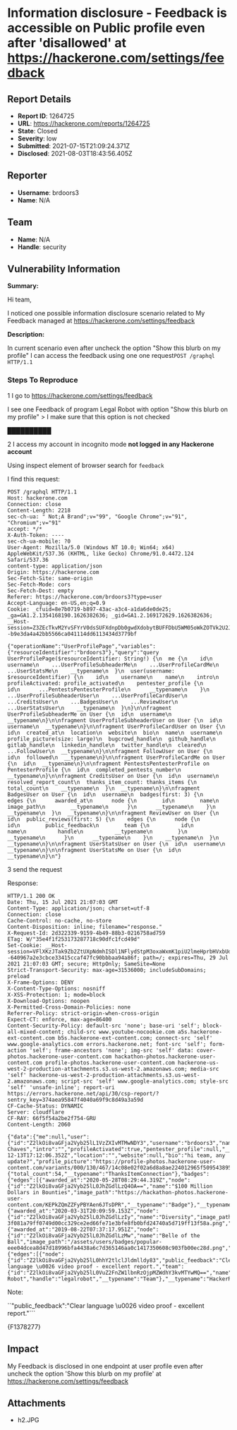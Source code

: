 # Information disclosure - Feedback is accessible on Public profile even after 'disallowed' at https://hackerone.com/settings/feedback

## Report Details
- **Report ID**: 1264725
- **URL**: https://hackerone.com/reports/1264725
- **State**: Closed
- **Severity**: low
- **Submitted**: 2021-07-15T21:09:24.371Z
- **Disclosed**: 2021-08-03T18:43:56.405Z

## Reporter
- **Username**: brdoors3
- **Name**: N/A

## Team
- **Name**: N/A
- **Handle**: security

## Vulnerability Information
**Summary:**

Hi team,

I noticed one possible information disclosure scenario related to My Feedback managed at https://hackerone.com/settings/feedback

**Description:**

In current scenario even after uncheck the option "Show this blurb on my profile" I can access the feedback using one one  request``POST /graphql HTTP/1.1`` 

### Steps To Reproduce

1 I go to https://hackerone.com/settings/feedback 

I see one Feedback of program Legal Robot with option "Show this blurb on my profile" > I make sure that this option is not checked 

 ██████████

2 I access my account in incognito mode **not logged in any Hackerone account**

Using inspect element of browser search for ``feedback`` 

I find this request:
```
POST /graphql HTTP/1.1
Host: hackerone.com
Connection: close
Content-Length: 2218
sec-ch-ua: " Not;A Brand";v="99", "Google Chrome";v="91", "Chromium";v="91"
accept: */*
X-Auth-Token: ----
sec-ch-ua-mobile: ?0
User-Agent: Mozilla/5.0 (Windows NT 10.0; Win64; x64) AppleWebKit/537.36 (KHTML, like Gecko) Chrome/91.0.4472.124 Safari/537.36
content-type: application/json
Origin: https://hackerone.com
Sec-Fetch-Site: same-origin
Sec-Fetch-Mode: cors
Sec-Fetch-Dest: empty
Referer: https://hackerone.com/brdoors3?type=user
Accept-Language: en-US,en;q=0.9
Cookie: _cfuid=8e7b0719-b897-43ac-a3c4-a1da6de0de25; _ga=GA1.2.1354168190.1626382636; _gid=GA1.2.169172629.1626382636; __Host-session=Z3ZEcTkvM2YvSFYrV0dsSUFXdnpDb0gwdXdobytBUFFDbU5WM05oWkZOTVk2U2JmZGlsUStBeGcrRWVGak5Ybm9acWI2ZU1oNGU0OTZIMlpPOGdzZTN1T1pMZzZlMjlGZ2lSV3BaRGFsNHJ2ak96Uk5PekpMRnFMVVZYL2VFYlBiVmV4TEdXdzdDQWFyV2dKWDVqZ29YdmdLZUxSczhLaDdFZFVzL1A0ZzVxL1RGOHBVUlRldVFlZ0cvUVgvV25SNjNlb1lJU2p2Z2UzeDdSRi84Y2lRK2ZlZm91aGlpSW5aUVlMSVlNeVBEOUIrNmJOZU96VFFPT1lNM1VlKzNFNHJGZG4xTlFueFdHZURjMXZheVcxYzh6ZldxcGxJN1BXb29Ba3FKd2FHK0E9LS12RzlNUnV6NUNOQ0FhcHdMaU1SS1dRPT0%3D--b9e3da4a42bb5566ca041114dd6113434d3779bf

{"operationName":"UserProfilePage","variables":{"resourceIdentifier":"brdoors3"},"query":"query UserProfilePage($resourceIdentifier: String!) {\n  me {\n    id\n    username\n    ...UserProfileSubheaderMe\n    ...UserProfileCardMe\n    ...UserStatsMe\n    __typename\n  }\n  user(username: $resourceIdentifier) {\n    id\n    username\n    name\n    intro\n    profileActivated: profile_activated\n    pentester_profile {\n      id\n      ...PentestsPentesterProfile\n      __typename\n    }\n    ...UserProfileSubheaderUser\n    ...UserProfileCardUser\n    ...CreditsUser\n    ...BadgesUser\n    ...ReviewUser\n    ...UserStatsUser\n    __typename\n  }\n}\n\nfragment UserProfileSubheaderMe on User {\n  id\n  username\n  __typename\n}\n\nfragment UserProfileSubheaderUser on User {\n  id\n  username\n  __typename\n}\n\nfragment UserProfileCardUser on User {\n  id\n  created_at\n  location\n  website\n  bio\n  name\n  username\n  profile_picture(size: large)\n  bugcrowd_handle\n  github_handle\n  gitlab_handle\n  linkedin_handle\n  twitter_handle\n  cleared\n  ...FollowUser\n  __typename\n}\n\nfragment FollowUser on User {\n  id\n  followed\n  __typename\n}\n\nfragment UserProfileCardMe on User {\n  id\n  __typename\n}\n\nfragment PentestsPentesterProfile on PentesterProfile {\n  id\n  completed_pentests_number\n  __typename\n}\n\nfragment CreditsUser on User {\n  id\n  username\n  resolved_report_count\n  thanks_item_count: thanks_items {\n    total_count\n    __typename\n  }\n  __typename\n}\n\nfragment BadgesUser on User {\n  id\n  username\n  badges(first: 3) {\n    edges {\n      awarded_at\n      node {\n        id\n        name\n        image_path\n        __typename\n      }\n      __typename\n    }\n    __typename\n  }\n  __typename\n}\n\nfragment ReviewUser on User {\n  id\n  public_reviews(first: 5) {\n    edges {\n      node {\n        id\n        public_feedback\n        team {\n          id\n          name\n          handle\n          __typename\n        }\n        __typename\n      }\n      __typename\n    }\n    __typename\n  }\n  __typename\n}\n\nfragment UserStatsUser on User {\n  id\n  username\n  __typename\n}\n\nfragment UserStatsMe on User {\n  id\n  __typename\n}\n"}
```

3 send the request

Response:
```
HTTP/1.1 200 OK
Date: Thu, 15 Jul 2021 21:07:03 GMT
Content-Type: application/json; charset=utf-8
Connection: close
Cache-Control: no-cache, no-store
Content-Disposition: inline; filename="response."
X-Request-Id: 2d322339-9159-4b49-88b3-0216758ad759
ETag: W/"35e4f1f253173287718c90dfc1fcd49d"
Set-Cookie: __Host-session=VFlXKzJTak9Zb2ZtUXpNdmhISDl1NFlydStpM3oxaWxmK1piU2lmeHprbHVxbUdpUk9nUWpITmtyMXg0SlhqVWF0TitTd0lWRVYxUXdEWjZoWmloVVozOHhYUDVaN3hhV09JZTAvcXhjV0VYT2kzNE1BQStkYnJBNnZXZFNxVDVmb3Nwdm1HWWpncEN6SHR0dDVEVS91QTZpVDlvb2F2QTZILytMb0xvZVpUcTR1WFlQWVdFenBxUDJjWFJWYzVGTXBSRjVudUpJeFU2bms1bklZRlVSS1JXSlBTNDBDUmFPeU9YOWVpSHVGYWdiR0c0SVoyUnlzaURZSW0rTTZONDgrL2lzSlc1VFl4VkhneU1yWUhkdFdFaDh4aGtVbXJoUkUrNStwVE9kUlU9LS1PQlRxVkpjTUZEWTFweEE5cUxVRTlnPT0%3D--640967a2e3cbce33415ccaf47fc90bbbaa94a86f; path=/; expires=Thu, 29 Jul 2021 21:07:03 GMT; secure; HttpOnly; SameSite=None
Strict-Transport-Security: max-age=31536000; includeSubDomains; preload
X-Frame-Options: DENY
X-Content-Type-Options: nosniff
X-XSS-Protection: 1; mode=block
X-Download-Options: noopen
X-Permitted-Cross-Domain-Policies: none
Referrer-Policy: strict-origin-when-cross-origin
Expect-CT: enforce, max-age=86400
Content-Security-Policy: default-src 'none'; base-uri 'self'; block-all-mixed-content; child-src www.youtube-nocookie.com a5s.hackerone-ext-content.com b5s.hackerone-ext-content.com; connect-src 'self' www.google-analytics.com errors.hackerone.net; font-src 'self'; form-action 'self'; frame-ancestors 'none'; img-src 'self' data: cover-photos.hackerone-user-content.com hackathon-photos.hackerone-user-content.com profile-photos.hackerone-user-content.com hackerone-us-west-2-production-attachments.s3.us-west-2.amazonaws.com; media-src 'self' hackerone-us-west-2-production-attachments.s3.us-west-2.amazonaws.com; script-src 'self' www.google-analytics.com; style-src 'self' 'unsafe-inline'; report-uri https://errors.hackerone.net/api/30/csp-report/?sentry_key=374aea95847f4040a69f9c8d49a3a59d
CF-Cache-Status: DYNAMIC
Server: cloudflare
CF-RAY: 66f5f54a2be2f754-GRU
Content-Length: 2060

{"data":{"me":null,"user":{"id":"Z2lkOi8vaGFja2Vyb25lL1VzZXIvMTMwNDY3","username":"brdoors3","name":"Leandro Chaves","intro":"","profileActivated":true,"pentester_profile":null,"__typename":"User","created_at":"2016-12-13T17:12:06.352Z","location":"","website":null,"bio":"hi team, any update?","profile_picture":"https://profile-photos.hackerone-user-content.com/variants/000/130/467/14c08e02f02a6d8a8ae224012965f50954389546_original.jpg/3a92d35ded291cb6603c042e6805cce06895beaa6e173fbe2dd001db123414cf","bugcrowd_handle":"lccunha","github_handle":"","gitlab_handle":"","linkedin_handle":"","twitter_handle":"cecleandro","cleared":true,"followed":false,"resolved_report_count":232,"thanks_item_count":{"total_count":54,"__typename":"ThanksItemConnection"},"badges":{"edges":[{"awarded_at":"2020-05-28T08:29:44.319Z","node":{"id":"Z2lkOi8vaGFja2Vyb25lL0JhZGdlLzQ4OA==","name":"$100 Million Dollars in Bounties","image_path":"https://hackathon-photos.hackerone-user-content.com/KEPkZQmZZFyPBYAen6JTsDPR","__typename":"Badge"},"__typename":"BadgesUsersEdge"},{"awarded_at":"2020-03-31T20:09:59.153Z","node":{"id":"Z2lkOi8vaGFja2Vyb25lL0JhZGdlLzIy","name":"Diversity","image_path":"/assets/users/badges/diversity_gold-3f081a79ff0749d00cc329ce2ed66fe71e3bfe8fb0bfd24740a5d719ff13f58a.png","__typename":"Badge"},"__typename":"BadgesUsersEdge"},{"awarded_at":"2019-08-22T07:37:17.951Z","node":{"id":"Z2lkOi8vaGFja2Vyb25lL0JhZGdlLzMw","name":"Belle of the Ball","image_path":"/assets/users/badges/popular-eee04dcea8d47d18996bfa4438a6c7d365146aa0c1417350608c903fb00ec28d.png","__typename":"Badge"},"__typename":"BadgesUsersEdge"}],"__typename":"BadgesUsersConnection"},"public_reviews":{"edges":[{"node":{"id":"Z2lkOi8vaGFja2Vyb25lL0hhY2tlclJldmlldy83","public_feedback":"Clear language \u0026 video proof - excellent report.","team":{"id":"Z2lkOi8vaGFja2Vyb25lL0VuZ2FnZW1lbnRzOjpMZWdhY3kvMTYwMQ==","name":"Legal Robot","handle":"legalrobot","__typename":"Team"},"__typename":"HackerReview"},"__typename":"HackerReviewEdge"}],"__typename":"HackerReviewsConnection"}}}}
```

Note:

``"public_feedback":"Clear language \u0026 video proof - excellent report."```

{F1378277}

## Impact

My Feedback is disclosed in one endpoint at user profile even after uncheck the option 'Show this blurb on my profile' at https://hackerone.com/settings/feedback

## Attachments
- h2.JPG
